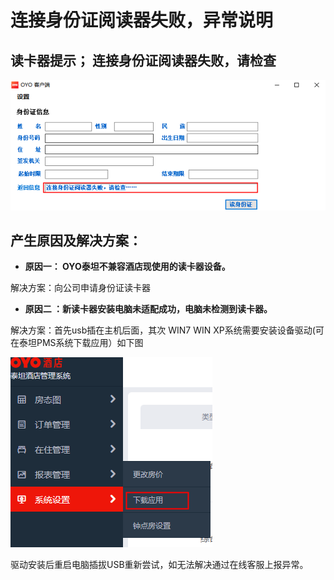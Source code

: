 # 连接身份证阅读器失败，异常说明

## 读卡器提示； 连接身份证阅读器失败，请检查

![](../../../../.gitbook/assets/image%20%28519%29.png)

##   产生原因及**解决方案：**                                                  

* **原因一：  OYO泰坦不兼容酒店现使用的读卡器设备。**

解决方案：向公司申请身份证读卡器

* **原因二 ：新读卡器安装电脑未适配成功，电脑未检测到读卡器。**

解决方案：首先usb插在主机后面，其次 WIN7 WIN XP系统需要安装设备驱动\(可在泰坦PMS系统下载应用）如下图

![](../../../../.gitbook/assets/image%20%28372%29.png)

驱动安装后重启电脑插拔USB重新尝试，如无法解决通过在线客服上报异常。

